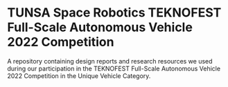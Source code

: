 # TUNSA Space Robotics TEKNOFEST Full-Scale Autonomous Vehicle 2022 Competition
A repository containing design reports and research resources we used during our participation in the TEKNOFEST Full-Scale Autonomous Vehicle 2022 Competition in the Unique Vehicle Category.
